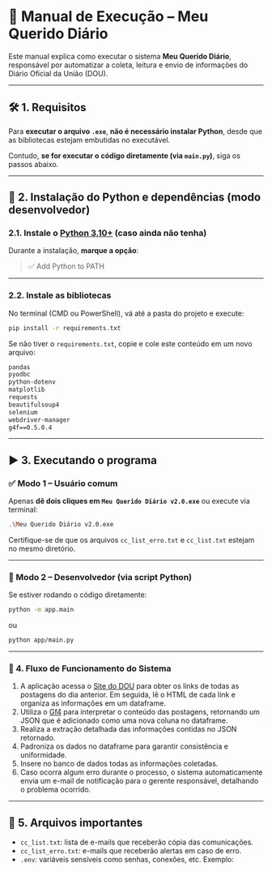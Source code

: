 # 📄 Manual de Execução – Meu Querido Diário

Este manual explica como executar o sistema **Meu Querido Diário**, responsável por automatizar a coleta, leitura e envio de informações do Diário Oficial da União (DOU).

---

## 🛠️ 1. Requisitos

Para **executar o arquivo `.exe`**, **não é necessário instalar Python**, desde que as bibliotecas estejam embutidas no executável.

Contudo, **se for executar o código diretamente (via `main.py`)**, siga os passos abaixo.

---

## 🐍 2. Instalação do Python e dependências (modo desenvolvedor)

### 2.1. Instale o [Python 3.10+](https://www.python.org/downloads/) (caso ainda não tenha)

Durante a instalação, **marque a opção**:

> ✅ Add Python to PATH

---

### 2.2. Instale as bibliotecas

No terminal (CMD ou PowerShell), vá até a pasta do projeto e execute:

```bash
pip install -r requirements.txt
```

Se não tiver o `requirements.txt`, copie e cole este conteúdo em um novo arquivo:

```txt
pandas
pyodbc
python-dotenv
matplotlib
requests
beautifulsoup4
selenium
webdriver-manager
g4f==0.5.0.4
```

---

## ▶️ 3. Executando o programa

### ✅ Modo 1 – Usuário comum

Apenas **dê dois cliques em `Meu Querido Diário v2.0.exe`** ou execute via terminal:

```bash
.\Meu Querido Diário v2.0.exe
```

Certifique-se de que os arquivos `cc_list_erro.txt` e `cc_list.txt` estejam no mesmo diretório.

---

### 🧪 Modo 2 – Desenvolvedor (via script Python)

Se estiver rodando o código diretamente:

```bash
python -m app.main
```

ou

```bash
python app/main.py
```

---

### 🔄 4. Fluxo de Funcionamento do Sistema

1. A aplicação acessa o [Site do DOU](https://www.in.gov.br/leiturajornal) para obter os links de todas as postagens do dia anterior. Em seguida, lê o HTML de cada link e organiza as informações em um dataframe.
2. Utiliza o [Gf4](https://github.com/xtekky/gpt4free) para interpretar o conteúdo das postagens, retornando um JSON que é adicionado como uma nova coluna no dataframe.
3. Realiza a extração detalhada das informações contidas no JSON retornado.
4. Padroniza os dados no dataframe para garantir consistência e uniformidade.
5. Insere no banco de dados todas as informações coletadas.
6. Caso ocorra algum erro durante o processo, o sistema automaticamente envia um e-mail de notificação para o gerente responsável, detalhando o problema ocorrido.

---

## 🧾 5. Arquivos importantes

* `cc_list.txt`: lista de e-mails que receberão cópia das comunicações.
* `cc_list_erro.txt`: e-mails que receberão alertas em caso de erro.
* `.env`: variáveis sensíveis como senhas, conexões, etc. Exemplo:


